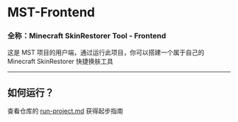# MST-Frontend
### 全称：Minecraft SkinRestorer Tool - Frontend


这是 MST 项目的用户端，通过运行此项目，你可以搭建一个属于自己的 Minecraft SkinRestorer 快捷换肤工具

---

## 如何运行？

查看仓库的 [run-project.md](run-project.md) 获得起步指南
